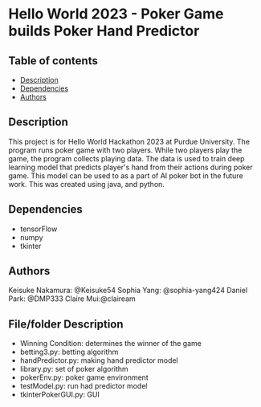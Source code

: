 # Hello World 2023 - Poker Game builds Poker Hand Predictor

## Table of contents
* [Description](#description)
* [Dependencies](#dependencies)
* [Authors](#authors)

## Description
This project is for Hello World Hackathon 2023 at Purdue University. The program runs poker game with two players. While two players play the game, the program collects playing data. The data is used to train deep learning model that predicts player's hand from their actions during poker game. This model can be used to as a part of AI poker bot in the future work. This was created using java, and python.

## Dependencies
* tensorFlow
* numpy
* tkinter

## Authors
Keisuke Nakamura: @Keisuke54
Sophia Yang: @sophia-yang424
Daniel Park: @DMP333
Claire Mui:@claiream

## File/folder Description
* Winning Condition: determines the winner of the game 
* betting3.py: betting algorithm 
* handPredictor.py: making hand predictor model 
* library.py: set of poker algorithm
* pokerEnv.py: poker game environment
* testModel.py: run had predictor model
* tkinterPokerGUI.py: GUI
